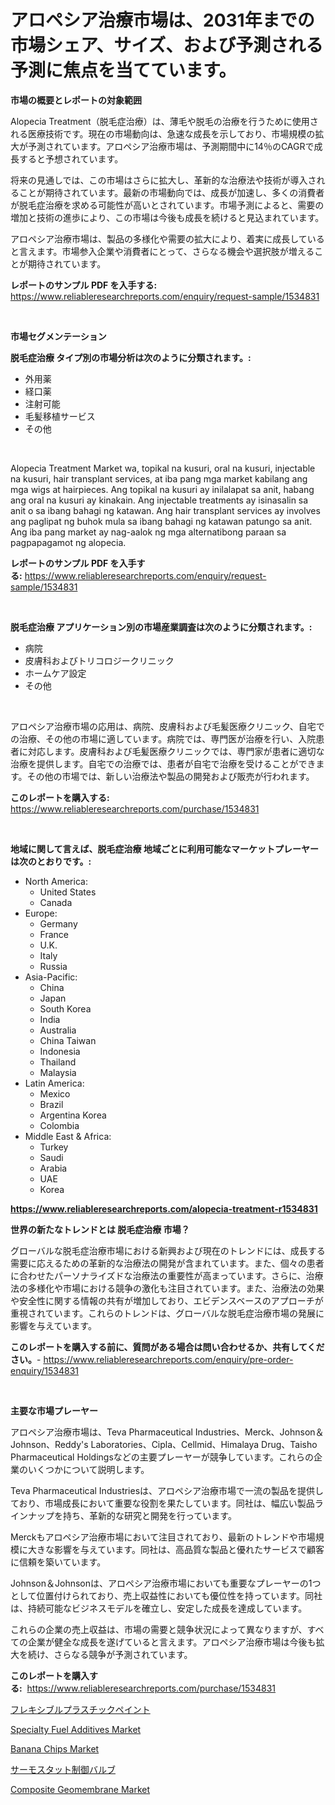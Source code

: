 <p><h1>アロペシア治療市場は、2031年までの市場シェア、サイズ、および予測される予測に焦点を当てています。</h1></p><p><strong>市場の概要とレポートの対象範囲</strong></p>
<p><p>Alopecia Treatment（脱毛症治療）は、薄毛や脱毛の治療を行うために使用される医療技術です。現在の市場動向は、急速な成長を示しており、市場規模の拡大が予測されています。アロペシア治療市場は、予測期間中に14％のCAGRで成長すると予想されています。</p><p>将来の見通しでは、この市場はさらに拡大し、革新的な治療法や技術が導入されることが期待されています。最新の市場動向では、成長が加速し、多くの消費者が脱毛症治療を求める可能性が高いとされています。市場予測によると、需要の増加と技術の進歩により、この市場は今後も成長を続けると見込まれています。</p><p>アロペシア治療市場は、製品の多様化や需要の拡大により、着実に成長していると言えます。市場参入企業や消費者にとって、さらなる機会や選択肢が増えることが期待されています。</p></p>
<p><strong>レポートのサンプル PDF を入手する:</strong> <a href="https://www.reliableresearchreports.com/enquiry/request-sample/1534831">https://www.reliableresearchreports.com/enquiry/request-sample/1534831</a></p>
<p>&nbsp;</p>
<p><strong>市場セグメンテーション</strong></p>
<p><strong>脱毛症治療 タイプ別の市場分析は次のように分類されます。:</strong></p>
<p><ul><li>外用薬</li><li>経口薬</li><li>注射可能</li><li>毛髪移植サービス</li><li>その他</li></ul></p>
<p>&nbsp;</p>
<p><p>Alopecia Treatment Market wa, topikal na kusuri, oral na kusuri, injectable na kusuri, hair transplant services, at iba pang mga market kabilang ang mga wigs at hairpieces. Ang topikal na kusuri ay inilalapat sa anit, habang ang oral na kusuri ay kinakain. Ang injectable treatments ay isinasalin sa anit o sa ibang bahagi ng katawan. Ang hair transplant services ay involves ang paglipat ng buhok mula sa ibang bahagi ng katawan patungo sa anit. Ang iba pang market ay nag-aalok ng mga alternatibong paraan sa pagpapagamot ng alopecia.</p></p>
<p><strong>レポートのサンプル PDF を入手する:</strong>&nbsp;<a href="https://www.reliableresearchreports.com/enquiry/request-sample/1534831">https://www.reliableresearchreports.com/enquiry/request-sample/1534831</a></p>
<p>&nbsp;</p>
<p><strong> 脱毛症治療 アプリケーション別の市場産業調査は次のように分類されます。:</strong></p>
<p><ul><li>病院</li><li>皮膚科およびトリコロジークリニック</li><li>ホームケア設定</li><li>その他</li></ul></p>
<p>&nbsp;</p>
<p><p>アロペシア治療市場の応用は、病院、皮膚科および毛髪医療クリニック、自宅での治療、その他の市場に適しています。病院では、専門医が治療を行い、入院患者に対応します。皮膚科および毛髪医療クリニックでは、専門家が患者に適切な治療を提供します。自宅での治療では、患者が自宅で治療を受けることができます。その他の市場では、新しい治療法や製品の開発および販売が行われます。</p></p>
<p><strong>このレポートを購入する:</strong>&nbsp; <a href="https://www.reliableresearchreports.com/purchase/1534831">https://www.reliableresearchreports.com/purchase/1534831</a></p>
<p>&nbsp;</p>
<p><strong>地域に関して言えば、脱毛症治療 地域ごとに利用可能なマーケットプレーヤーは次のとおりです。:</strong></p>
<p><ul>
    <li>
        North America:
        <ul>
            <li>United States</li>
            <li>Canada</li>
        </ul>
    </li>
    <li>
        Europe:
        <ul>
            <li>Germany</li>
            <li>France</li>
            <li>U.K.</li>
            <li>Italy</li>
            <li>Russia</li>
        </ul>
    </li>
    <li>
        Asia-Pacific:
        <ul>
            <li>China</li>
            <li>Japan</li>
            <li>South Korea</li>
            <li>India</li>
            <li>Australia</li>
            <li>China Taiwan</li>
            <li>Indonesia</li>
            <li>Thailand</li>
            <li>Malaysia</li>
        </ul>
    </li>
    <li>
        Latin America:
        <ul>
            <li>Mexico</li>
            <li>Brazil</li>
            <li>Argentina Korea</li>
            <li>Colombia</li>
        </ul>
    </li>
    <li>
        Middle East & Africa:
        <ul>
            <li>Turkey</li>
            <li>Saudi</li>
            <li>Arabia</li>
            <li>UAE</li>
            <li>Korea</li>
        </ul>
    </li>
    </ul></p>
<p><strong><a href="https://www.reliableresearchreports.com/alopecia-treatment-r1534831">https://www.reliableresearchreports.com/alopecia-treatment-r1534831</a></strong>&nbsp;</p>
<p><strong>世界の新たなトレンドとは 脱毛症治療 市場？</strong></p>
<p><p>グローバルな脱毛症治療市場における新興および現在のトレンドには、成長する需要に応えるための革新的な治療法の開発が含まれています。また、個々の患者に合わせたパーソナライズドな治療法の重要性が高まっています。さらに、治療法の多様化や市場における競争の激化も注目されています。また、治療法の効果や安全性に関する情報の共有が増加しており、エビデンスベースのアプローチが重視されています。これらのトレンドは、グローバルな脱毛症治療市場の発展に影響を与えています。</p></p>
<p><strong>このレポートを購入する前に、質問がある場合は問い合わせるか、共有してください。</strong>- <a href="https://www.reliableresearchreports.com/enquiry/pre-order-enquiry/1534831">https://www.reliableresearchreports.com/enquiry/pre-order-enquiry/1534831</a></p>
<p>&nbsp;</p>
<p><strong>主要な市場プレーヤー</strong></p>
<p><p>アロペシア治療市場は、Teva Pharmaceutical Industries、Merck、Johnson＆Johnson、Reddy's Laboratories、Cipla、Cellmid、Himalaya Drug、Taisho Pharmaceutical Holdingsなどの主要プレーヤーが競争しています。これらの企業のいくつかについて説明します。</p><p>Teva Pharmaceutical Industriesは、アロペシア治療市場で一流の製品を提供しており、市場成長において重要な役割を果たしています。同社は、幅広い製品ラインナップを持ち、革新的な研究と開発を行っています。</p><p>Merckもアロペシア治療市場において注目されており、最新のトレンドや市場規模に大きな影響を与えています。同社は、高品質な製品と優れたサービスで顧客に信頼を築いています。</p><p>Johnson＆Johnsonは、アロペシア治療市場においても重要なプレーヤーの1つとして位置付けられており、売上収益性においても優位性を持っています。同社は、持続可能なビジネスモデルを確立し、安定した成長を達成しています。</p><p>これらの企業の売上収益は、市場の需要と競争状況によって異なりますが、すべての企業が健全な成長を遂げていると言えます。アロペシア治療市場は今後も拡大を続け、さらなる競争が予測されています。</p></p>
<p><strong>このレポートを購入する:</strong>&nbsp;&nbsp;<a href="https://www.reliableresearchreports.com/purchase/1534831">https://www.reliableresearchreports.com/purchase/1534831</a></p>
<p><p><a href="https://github.com/NashBeahan2023/Market-Research-Report-List-1/blob/main/208200618217.md">フレキシブルプラスチックペイント</a></p><p><a href="https://issuu.com/reportprime-2/docs/specialty-fuel-additives-market-size-2030.pptx">Specialty Fuel Additives Market</a></p><p><a href="https://github.com/edytherolanlouisejk1miz0wig/Market-Research-Report-List-1/blob/main/banana-chips-market.md">Banana Chips Market</a></p><p><a href="https://github.com/ppmazlotr77499/Market-Research-Report-List-1/blob/main/271202718218.md">サーモスタット制御バルブ</a></p><p><a href="https://boundless-drawbridge-702.notion.site/Composite-Geomembrane-Market-Research-Report-Provides-thorough-Industry-Overview-which-offers-an-In-70f1caba4ef54e6cabc596ceecf0bf0f">Composite Geomembrane Market</a></p></p>
